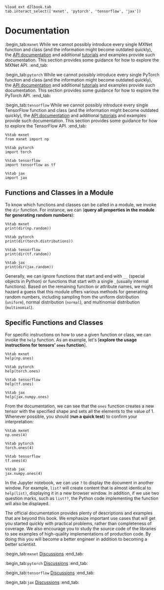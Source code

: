 ```{.python .input}
%load_ext d2lbook.tab
tab.interact_select(['mxnet', 'pytorch', 'tensorflow', 'jax'])
```

# Documentation
:begin_tab:`mxnet`
While we cannot possibly introduce every single MXNet function and class 
(and the information might become outdated quickly), 
the [API documentation](https://mxnet.apache.org/versions/1.8.0/api) 
and additional [tutorials](https://mxnet.apache.org/versions/1.8.0/api/python/docs/tutorials/) and examples 
provide such documentation. 
This section provides some guidance for how to explore the MXNet API.
:end_tab:

:begin_tab:`pytorch`
While we cannot possibly introduce every single PyTorch function and class 
(and the information might become outdated quickly), 
the [API documentation](https://pytorch.org/docs/stable/index.html) and additional [tutorials](https://pytorch.org/tutorials/beginner/basics/intro.html) and examples 
provide such documentation.
This section provides some guidance for how to explore the PyTorch API.
:end_tab:

:begin_tab:`tensorflow`
While we cannot possibly introduce every single TensorFlow function and class 
(and the information might become outdated quickly), 
the [API documentation](https://www.tensorflow.org/api_docs) and additional [tutorials](https://www.tensorflow.org/tutorials) and examples 
provide such documentation. 
This section provides some guidance for how to explore the TensorFlow API.
:end_tab:

```{.python .input}
%%tab mxnet
from mxnet import np
```

```{.python .input}
%%tab pytorch
import torch
```

```{.python .input}
%%tab tensorflow
import tensorflow as tf
```

```{.python .input}
%%tab jax
import jax
```

## Functions and Classes in a Module

To know which functions and classes can be called in a module,
we invoke the `dir` function. For instance, we can
(**query all properties in the module for generating random numbers**):

```{.python .input  n=1}
%%tab mxnet
print(dir(np.random))
```

```{.python .input  n=1}
%%tab pytorch
print(dir(torch.distributions))
```

```{.python .input  n=1}
%%tab tensorflow
print(dir(tf.random))
```

```{.python .input}
%%tab jax
print(dir(jax.random))
```

Generally, we can ignore functions that start and end with `__` (special objects in Python) 
or functions that start with a single `_`(usually internal functions). 
Based on the remaining function or attribute names, 
we might hazard a guess that this module offers 
various methods for generating random numbers, 
including sampling from the uniform distribution (`uniform`), 
normal distribution (`normal`), and multinomial distribution (`multinomial`).

## Specific Functions and Classes

For specific instructions on how to use a given function or class,
we can invoke the  `help` function. As an example, let's
[**explore the usage instructions for tensors' `ones` function**].

```{.python .input}
%%tab mxnet
help(np.ones)
```

```{.python .input}
%%tab pytorch
help(torch.ones)
```

```{.python .input}
%%tab tensorflow
help(tf.ones)
```

```{.python .input}
%%tab jax
help(jax.numpy.ones)
```

From the documentation, we can see that the `ones` function 
creates a new tensor with the specified shape 
and sets all the elements to the value of 1. 
Whenever possible, you should (**run a quick test**) 
to confirm your interpretation:

```{.python .input}
%%tab mxnet
np.ones(4)
```

```{.python .input}
%%tab pytorch
torch.ones(4)
```

```{.python .input}
%%tab tensorflow
tf.ones(4)
```

```{.python .input}
%%tab jax
jax.numpy.ones(4)
```

In the Jupyter notebook, we can use `?` to display the document in another
window. For example, `list?` will create content
that is almost identical to `help(list)`,
displaying it in a new browser window.
In addition, if we use two question marks, such as `list??`,
the Python code implementing the function will also be displayed.

The official documentation provides plenty of descriptions and examples that are beyond this book. 
We emphasize important use cases 
that will get you started quickly with practical problems, 
rather than completeness of coverage. 
We also encourage you to study the source code of the libraries 
to see examples of high-quality implementations of production code. 
By doing this you will become a better engineer 
in addition to becoming a better scientist.

:begin_tab:`mxnet`
[Discussions](https://discuss.d2l.ai/t/38)
:end_tab:

:begin_tab:`pytorch`
[Discussions](https://discuss.d2l.ai/t/39)
:end_tab:

:begin_tab:`tensorflow`
[Discussions](https://discuss.d2l.ai/t/199)
:end_tab:

:begin_tab:`jax`
[Discussions](https://discuss.d2l.ai/t/17972)
:end_tab:
